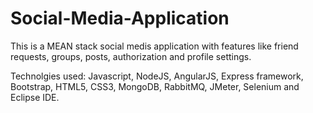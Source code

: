 # Social-Media-Application

This is a MEAN stack social medis application with features like friend requests, groups, posts, authorization and profile settings.

Technolgies used:
Javascript, NodeJS, AngularJS, Express framework, Bootstrap, HTML5, CSS3, MongoDB, RabbitMQ, JMeter, Selenium and Eclipse IDE.
